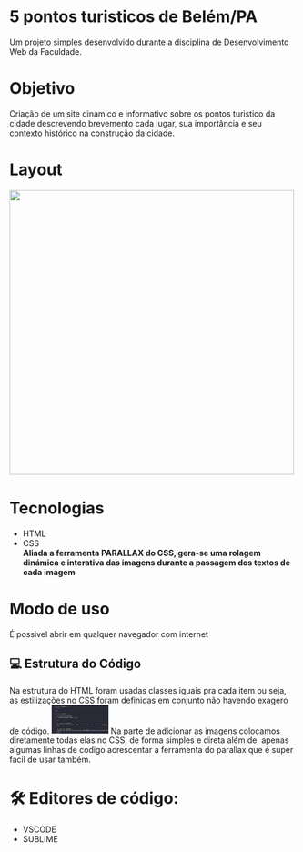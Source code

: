 # 5 pontos turisticos de Belém/PA
Um projeto simples desenvolvido durante a disciplina de Desenvolvimento Web da Faculdade.

# Objetivo
Criação de um site dinamico e informativo sobre os pontos turistico da cidade descrevendo brevemento cada lugar, sua importância e seu contexto histórico na construção da cidade.

# Layout
<img width="500" height="500" src="https://github.com/user-attachments/assets/7cb867ac-0f95-413d-b359-58fd62aafa91" />

# Tecnologias
* HTML
* CSS <br>
**Aliada a ferramenta PARALLAX do CSS, gera-se uma rolagem dinámica e interativa das imagens durante a passagem dos textos de cada imagem**

# Modo de uso
É possivel abrir em qualquer navegador com internet

## 💻 Estrutura do Código
Na estrutura do HTML foram usadas classes iguais pra cada item ou seja, as estilizações no CSS foram definidas em conjunto não havendo exagero de código.
<img src ="codigo.png" width="100px">
Na parte de adicionar as imagens colocamos diretamente todas elas no CSS, de forma simples e direta
além de, apenas algumas linhas de codigo acrescentar a ferramenta do parallax que é super facil de usar também.

# 🛠️ Editores de código:
* VSCODE
* SUBLIME

